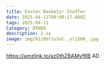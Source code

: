 ```yaml
---
title: Easter Baskets! Stuffer
date: 2025-04-11T08:08:17.688Z
tags: 2025-04-11
Category: OTHER
description: 2.xx
image: img/81z0eltu3al._sl1500_.jpg
---
```

https://amzlink.to/az0thZBAMyf6B
AD